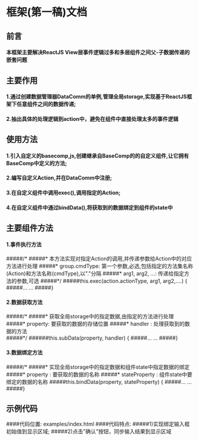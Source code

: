 # 框架(第一稿)文档
##  前言
#### 本框架主要解决ReactJS View层事件逻辑过多和多层组件之间父-子数据传递的嵌套问题
## 主要作用
#### 1.通过创建数据管理器DataComm的单例,管理全局storage,实现基于ReactJS框架下任意组件之间的数据传递;
#### 2.抽出具体的处理逻辑到action中，避免在组件中直接处理太多的事件逻辑
## 使用方法
#### 1.引入自定义的basecomp,js,创建继承自BaseComp的的自定义组件,让它拥有BaseComp中定义的方法;
#### 2.编写自定义Action,并在DataComm中注册;
#### 3.在自定义组件中调用exec(),调用指定的Action;
#### 4.在自定义组件中通过bindData(),将获取到的数据绑定到组件的state中
## 主要组件方法
#### 1.事件执行方法
#####/*
#####* 本方法实现对指定Action的调用,并传递参数给Action中的对应方法进行处理
#####* group.cmdType: 第一个参数,必选,包括指定的方法集名称(Action)和方法名称(cmdType),以"."分隔
#####* arg1, arg2, ...: 传递给指定方法的参数,可选
#####*/
#####this.exec(action.actionType, arg1, arg2,....) {
#####... ...
#####}
#### 2.数据获取方法
#####/*
#####* 获取全局storage中的指定数据,由指定的方法进行处理
#####* property: 要获取的数据的存储位置
#####* handler : 处理获取到的数据的方法  
#####*/
######this.subData(property, handler) {
#####... ...
#####}
#### 3.数据绑定方法
#####/*
#####* 实现全局storage中的指定数据和组件state中指定数据的绑定
#####* property      : 要获取的数据的名称
#####* stateProperty : 组件state中要绑定的数据的名称
#####this.bindData(property, stateProperty) {
#####... ...
#####}
## 示例代码
####代码位置: examples/index.html
####代码特点:
#####1)实现绑定输入框初始值到显示区域;
#####2)点击"确认"按钮，同步输入结果到显示区域
